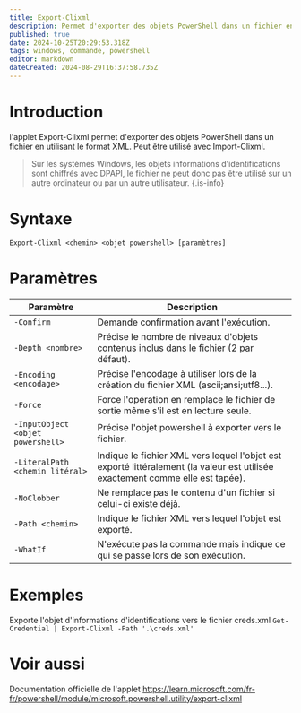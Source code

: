 ```yaml
---
title: Export-Clixml
description: Permet d'exporter des objets PowerShell dans un fichier en utilisant le format XML.
published: true
date: 2024-10-25T20:29:53.318Z
tags: windows, commande, powershell
editor: markdown
dateCreated: 2024-08-29T16:37:58.735Z
---
```


# Introduction

l'applet Export-Clixml permet d'exporter des objets PowerShell dans un fichier en utilisant le format XML. Peut être utilisé avec Import-Clixml.

> Sur les systèmes Windows, les objets informations d'identifications sont chiffrés avec DPAPI, le fichier ne peut donc pas être utilisé sur un autre ordinateur ou par un autre utilisateur.
> {.is-info}

# Syntaxe

`Export-Clixml <chemin> <objet powershell> [paramètres]`

# Paramètres

| Paramètre                         | Description                                                                                                                    |
| --------------------------------- | ------------------------------------------------------------------------------------------------------------------------------ |
| `-Confirm`                        | Demande confirmation avant l'exécution.                                                                                        |
| `-Depth <nombre>`                 | Précise le nombre de niveaux d'objets contenus inclus dans le fichier (2 par défaut).                                          |
| `-Encoding <encodage>`            | Précise l'encodage à utiliser lors de la création du fichier XML (ascii;ansi;utf8...).                                         |
| `-Force`                          | Force l'opération en remplace le fichier de sortie même s'il est en lecture seule.                                             |
| `-InputObject <objet powershell>` | Précise l'objet powershell à exporter vers le fichier.                                                                         |
| `-LiteralPath <chemin litéral>`   | Indique le fichier XML vers lequel l'objet est exporté littéralement (la valeur est utilisée exactement comme elle est tapée). |
| `-NoClobber`                      | Ne remplace pas le contenu d'un fichier si celui-ci existe déjà.                                                               |
| `-Path <chemin>`                  | Indique le fichier XML vers lequel l'objet est exporté.                                                                        |
| `-WhatIf`                         | N'exécute pas la commande mais indique ce qui se passe lors de son exécution.                                                  |

# Exemples

Exporte l'objet d'informations d'identifications vers le fichier creds.xml
`Get-Credential | Export-Clixml -Path '.\creds.xml'`

# Voir aussi

Documentation officielle de l'applet
https://learn.microsoft.com/fr-fr/powershell/module/microsoft.powershell.utility/export-clixml
